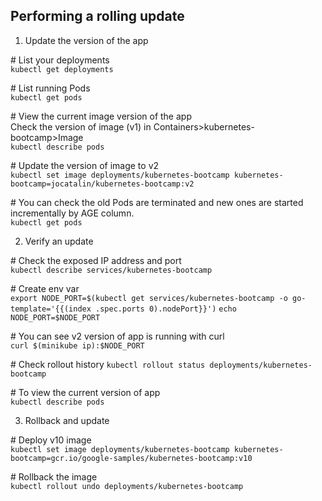 ## Performing a rolling update

1. Update the version of the app  

\# List your deployments  
`kubectl get deployments`

\# List running Pods  
`kubectl get pods`

\# View the current image version of the app  
Check the version of image (v1) in Containers>kubernetes-bootcamp>Image  
`kubectl describe pods` 

\# Update the version of image to v2  
`kubectl set image deployments/kubernetes-bootcamp kubernetes-bootcamp=jocatalin/kubernetes-bootcamp:v2`

\# You can check the old Pods are terminated and new ones are started incrementally by AGE column.  
`kubectl get pods`

2. Verify an update  

\# Check the exposed IP address and port  
`kubectl describe services/kubernetes-bootcamp`

\# Create env var  
`export NODE_PORT=$(kubectl get services/kubernetes-bootcamp -o go-template='{{(index .spec.ports 0).nodePort}}')` 
`echo NODE_PORT=$NODE_PORT`

\# You can see v2 version of app is running with curl  
`curl $(minikube ip):$NODE_PORT`

\# Check rollout history
`kubectl rollout status deployments/kubernetes-bootcamp`

\# To view the current version of app  
`kubectl describe pods`

3. Rollback and update

\# Deploy v10 image  
`kubectl set image deployments/kubernetes-bootcamp kubernetes-bootcamp=gcr.io/google-samples/kubernetes-bootcamp:v10`

\# Rollback the image  
`kubectl rollout undo deployments/kubernetes-bootcamp`
